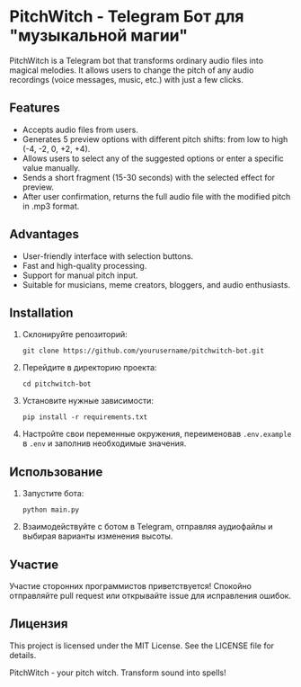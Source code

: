 # PitchWitch - Telegram Бот для "музыкальной магии"

PitchWitch is a Telegram bot that transforms ordinary audio files into magical melodies. It allows users to change the pitch of any audio recordings (voice messages, music, etc.) with just a few clicks.

## Features

- Accepts audio files from users.
- Generates 5 preview options with different pitch shifts: from low to high (-4, -2, 0, +2, +4).
- Allows users to select any of the suggested options or enter a specific value manually.
- Sends a short fragment (15-30 seconds) with the selected effect for preview.
- After user confirmation, returns the full audio file with the modified pitch in .mp3 format.

## Advantages

- User-friendly interface with selection buttons.
- Fast and high-quality processing.
- Support for manual pitch input.
- Suitable for musicians, meme creators, bloggers, and audio enthusiasts.

## Installation

1. Склонируйте репозиторий: 
   ```
   git clone https://github.com/yourusername/pitchwitch-bot.git
   ```
2. Перейдите в директорию проекта:
   ```
   cd pitchwitch-bot
   ```
3. Установите нужные зависимости:
   ```
   pip install -r requirements.txt
   ```

4. Настройте свои переменные окружения, переименовав `.env.example` в `.env` и заполнив необходимые значения.

## Использование

1. Запустите бота:
   ```
   python main.py
   ```
2. Взаимодействуйте с ботом в Telegram, отправляя аудиофайлы и выбирая варианты изменения высоты.

## Участие

Участие сторонних программистов приветствуется! Спокойно отправляйте pull request или открывайте issue для исправления ошибок.

## Лицензия

This project is licensed under the MIT License. See the LICENSE file for details.

PitchWitch - your pitch witch. Transform sound into spells!